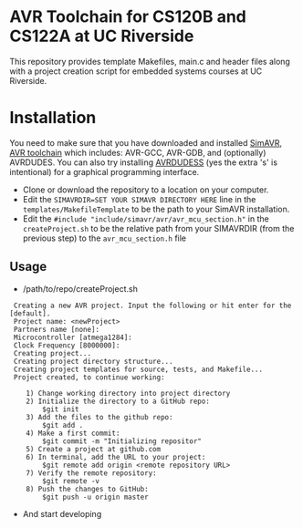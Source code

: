 # AVR Toolchain for CS120B and CS122A at UC Riverside
This repository provides template Makefiles, main.c and header files along with a project creation script for embedded systems courses at UC Riverside. 
# Installation
You need to make sure that you have downloaded and installed [SimAVR](https://github.com/buserror/simavr), [AVR toolchain](http://maxembedded.com/2015/06/setting-up-avr-gcc-toolchain-on-linux-and-mac-os-x/) which includes: AVR-GCC, AVR-GDB, and (optionally) AVRDUDES. You can also try installing [AVRDUDESS](https://github.com/zkemble/AVRDUDESS) (yes the extra 's' is intentional) for a graphical programming interface.  
 - Clone or download the repository to a location on your computer.
 - Edit the `SIMAVRDIR=SET YOUR SIMAVR DIRECTORY HERE` line in the `templates/MakefileTemplate` to be the path to your SimAVR installation.
 - Edit the `#include "include/simavr/avr/avr_mcu_section.h"` in the `createProject.sh` to be the relative path from your SIMAVRDIR (from the previous step) to the `avr_mcu_section.h` file
## Usage 
 - /path/to/repo/createProject.sh
```
 Creating a new AVR project. Input the following or hit enter for the [default].
 Project name: <newProject>
 Partners name [none]: 
 Microcontroller [atmega1284]: 
 Clock Frequency [8000000]: 
 Creating project...
 Creating project directory structure...
 Creating project templates for source, tests, and Makefile...
 Project created, to continue working: 

	1) Change working directory into project directory
	2) Initialize the directory to a GitHub repo: 
		$git init
	3) Add the files to the github repo: 
		$git add .
	4) Make a first commit: 
		$git commit -m "Initializing repositor"
	5) Create a project at github.com
	6) In terminal, add the URL to your project: 
		$git remote add origin <remote repository URL>
	7) Verify the remote repository: 
		$git remote -v
	8) Push the changes to GitHub: 
		$git push -u origin master
```
 - And start developing
